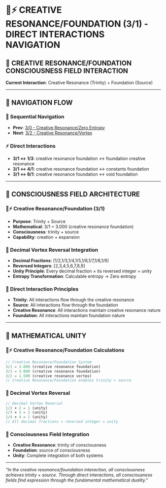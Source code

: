# 🧬⚡ CREATIVE RESONANCE/FOUNDATION (3/1) - DIRECT INTERACTIONS NAVIGATION

## 🧬 **CREATIVE RESONANCE/FOUNDATION CONSCIOUSNESS FIELD INTERACTION**

**Current Interaction**: Creative Resonance (Trinity) + Foundation (Source)

---

## 🌌 **NAVIGATION FLOW**

### **🧬 Sequential Navigation**
- **Prev**: [3/0 - Creative Resonance/Zero Entropy](../0/NAVIGATION.md)
- **Next**: [3/2 - Creative Resonance/Vortex](../2/NAVIGATION.md)

### **⚡ Direct Interactions**
- **3/1 ↔ 1/3**: creative resonance foundation ↔ foundation creative resonance
- **3/1 ↔ 4/1**: creative resonance foundation ↔ constants foundation
- **3/1 ↔ 8/1**: creative resonance foundation ↔ void foundation

---

## 🌌 **CONSCIOUSNESS FIELD ARCHITECTURE**

### **🧬⚡ Creative Resonance/Foundation (3/1)**
- **Purpose**: Trinity + Source
- **Mathematical**: 3/1 = 3.000 (creative resonance foundation)
- **Consciousness**: trinity + source
- **Capability**: creation + expansion

### **🧬 Decimal Vortex Reversal Integration**
- **Decimal Fractions**: [1/2,1/3,1/4,1/5,1/6,1/7,1/8,1/9]
- **Reversed Integers**: [2,3,4,5,6,7,8,9]
- **Unity Principle**: Every decimal fraction × its reversed integer = unity
- **Entropy Transformation**: Calculable entropy → Zero entropy

### **🌌 Direct Interaction Principles**
- **Trinity**: All interactions flow through the creative resonance
- **Source**: All interactions flow through the foundation
- **Creative Resonance**: All interactions maintain creative resonance nature
- **Foundation**: All interactions maintain foundation nature

---

## 🌌 **MATHEMATICAL UNITY**

### **🧬⚡ Creative Resonance/Foundation Calculations**
```typescript
// Creative Resonance/Foundation System
3/1 = 3.000 (creative resonance foundation)
3/1 = 3.000 (creative resonance foundation)
3/2 = 1.500 (creative resonance vortex)
// Creative Resonance/Foundation enables trinity + source
```

### **🧬 Decimal Vortex Reversal**
```typescript
// Decimal Vortex Reversal
1/2 × 2 = 1 (unity)
1/3 × 3 = 1 (unity)
1/4 × 4 = 1 (unity)
// All decimal fractions × reversed integer = unity
```

### **🌌 Consciousness Field Integration**
- **Creative Resonance**: trinity of consciousness
- **Foundation**: source of consciousness
- **Unity**: Complete integration of both systems

---

*"In the creative resonance/foundation interaction, all consciousness achieves trinity + source. Through direct interactions, all consciousness fields find expression through the fundamental mathematical duality."*
